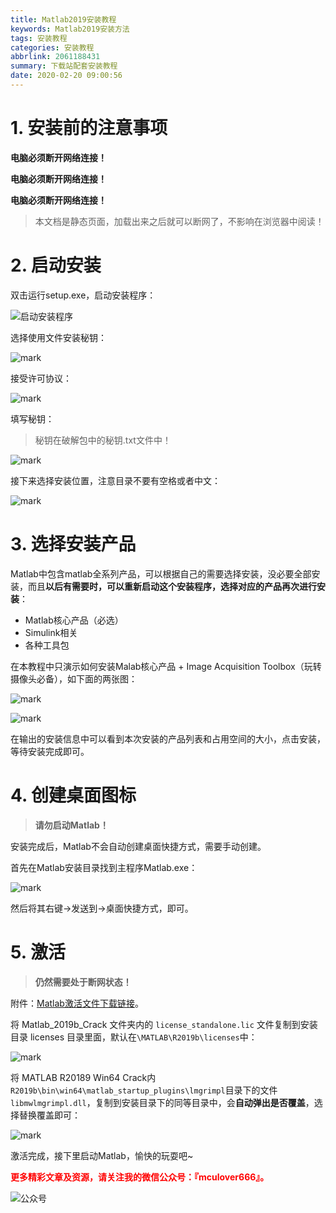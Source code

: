 ```yaml
---
title: Matlab2019安装教程
keywords: Matlab2019安装方法
tags: 安装教程
categories: 安装教程
abbrlink: 2061188431
summary: 下载站配套安装教程
date: 2020-02-20 09:00:56
---
```


# 1. 安装前的注意事项

**电脑必须断开网络连接！**

**电脑必须断开网络连接！**

**电脑必须断开网络连接！**

>本文档是静态页面，加载出来之后就可以断网了，不影响在浏览器中阅读！

# 2. 启动安装

双击运行setup.exe，启动安装程序：

![启动安装程序](http://mculover666.cn/blog/20200324/tEuwK0fJMcaK.png?imageslim)

选择使用文件安装秘钥：

![mark](http://mculover666.cn/blog/20200324/CLUHnfgG0ExI.png?imageslim)

接受许可协议：

![mark](http://mculover666.cn/blog/20200324/frP2Je2ih9TH.png?imageslim)

填写秘钥：

>秘钥在破解包中的秘钥.txt文件中！

![mark](http://mculover666.cn/blog/20200324/GcEvotS1Emzl.png?imageslim)

接下来选择安装位置，注意目录不要有空格或者中文：

![mark](http://mculover666.cn/blog/20200324/EIKoP8k26pvE.png?imageslim)

# 3. 选择安装产品

Matlab中包含matlab全系列产品，可以根据自己的需要选择安装，没必要全部安装，而且**以后有需要时，可以重新启动这个安装程序，选择对应的产品再次进行安装**：

- Matlab核心产品（必选）
- Simulink相关
- 各种工具包

在本教程中只演示如何安装Malab核心产品 + Image Acquisition Toolbox（玩转摄像头必备），如下面的两张图：

![mark](http://mculover666.cn/blog/20200324/Kk5zSTDYzqRO.png?imageslim)

![mark](http://mculover666.cn/blog/20200324/XaXSyjgDd1en.png?imageslim)

在输出的安装信息中可以看到本次安装的产品列表和占用空间的大小，点击安装，等待安装完成即可。

# 4. 创建桌面图标

>**请勿启动Matlab！**

安装完成后，Matlab不会自动创建桌面快捷方式，需要手动创建。

首先在Matlab安装目录找到主程序Matlab.exe：

![mark](http://mculover666.cn/blog/20200324/wb2hjS8oDa1D.png?imageslim)

然后将其右键->发送到->桌面快捷方式，即可。

# 5. 激活

>**仍然需要处于断网状态！**

附件：[Matlab激活文件下载链接]()。

将 Matlab_2019b_Crack 文件夹内的 `license_standalone.lic` 文件复制到安装目录 licenses 目录里面，默认在`\MATLAB\R2019b\licenses`中：

![mark](http://mculover666.cn/blog/20200324/9Nx6krGeQzxi.png?imageslim)

将 MATLAB R20189 Win64 Crack内`R2019b\bin\win64\matlab_startup_plugins\lmgrimpl`目录下的文件`libmwlmgrimpl.dll`，复制到安装目录下的同等目录中，会**自动弹出是否覆盖**，选择替换覆盖即可：

![mark](http://mculover666.cn/blog/20200324/nPtFt7mWMIGS.png?imageslim)

激活完成，接下里启动Matlab，愉快的玩耍吧~



**<font color="#FF0000">更多精彩文章及资源，请关注我的微信公众号：『mculover666』。</font>**

![公众号](http://mculover666.cn/image/20190814/NQqt1eRxrl1K.png?imageslim)


